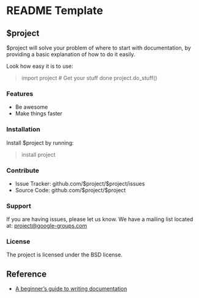 README Template
===============

\$project
---------

\$project will solve your problem of where to start with documentation,
by providing a basic explanation of how to do it easily.

Look how easy it is to use:

> import project \# Get your stuff done project.do\_stuff()

### Features

-   Be awesome
-   Make things faster

### Installation

Install \$project by running:

> install project

### Contribute

-   Issue Tracker: github.com/\$project/\$project/issues
-   Source Code: github.com/\$project/\$project

### Support

If you are having issues, please let us know. We have a mailing list
located at: <project@google-groups.com>

### License

The project is licensed under the BSD license.

Reference
---------

-   [A beginner’s guide to writing
    documentation](https://www.writethedocs.org/guide/writing/beginners-guide-to-docs/)

